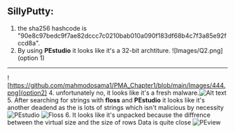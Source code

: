 ## SillyPutty:
1. the sha256 hashcode is "90e8c97bedc9f7ae82dccc7c0210bab010a090f183df68b4c7f3a85e92fccd8a".
2. By using **PEstudio** it looks like it's a 32-bit archtiture. 
   ![Images/Q2.png](option 1)
_______________________________________________________________________________________
   ![https://github.com/mahmodosama1/PMA_Chapter1/blob/main/Images/444.png](option2)
4. unfortunately no, it looks like it's a fresh malware.![Alt text](Screenshot%202023-05-05%20231813.png)
5. After searching for strings with **floss** and **PEstudio** it looks like it's another deadend as the is lots of strings which isn't malicious by necessity![PEstudio](Screenshot%202023-05-06%20000626.png)
![Floss](Screenshot%202023-05-06%20001218.png)
6. It looks like it's unpacked because the diffrence between the virtual size and the size of rows Data is quite close ![PEview](Screenshot%202023-05-06%20002220.png)

[def]: Q2-1.png

